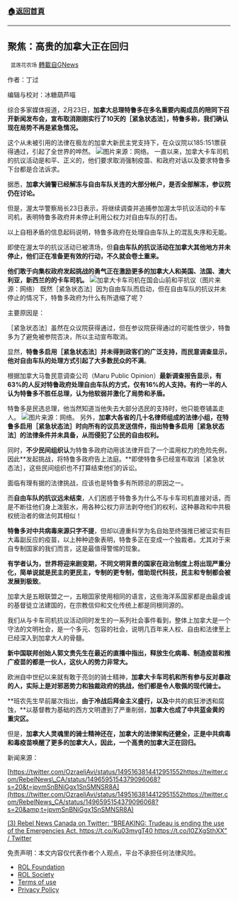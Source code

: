 ###  [:house:返回首頁](https://github.com/ourhimalayas/txt)
---


## 聚焦：高贵的加拿大正在回归
` 蓝莲花农场` [轉載自GNews](https://gnews.org/zh-hans/2061629/)

作者：丁过

编辑与校对：冰糖葫芦喵

综合多家媒体报道，2月23日，**加拿大总理特鲁多在多名重要内阁成员的陪同下召开新闻发布会，宣布取消刚刚实行了10天的［紧急状态法］，特鲁多称，我们确认现在局势不再是紧急情况。**

这个从未被引用的法律在极左的加拿大新民主党支持下，在众议院以185:151票获得通过，引起了全世界的哗然。
![](https://assets.gnews.org/wp-content/uploads/2022/02/特鲁多紧急状态法-e1645655761285.jpg)图片来源：网络。
一直以来，加拿大卡车司机的抗议活动是和平、正义的，他们要求取消强制疫苗、和政府对话以及要求特鲁多下台都是合法诉求。

据悉，**加拿大骑警已经解冻与自由车队关连的大部分帐户，是否全部解冻，参议院仍在讨论。**

但是，渥太华警察局长23日表示，将继续调查并追捕参加渥太华抗议活动的卡车司机，表明特鲁多政府并未停止利用公权力对自由车队的打击。

以上自相矛盾的信息起码说明，特鲁多政府在处理自由车队上的混乱失序和无能。

即使在渥太华的抗议活动已被清场，但**自由车队的抗议活动在加拿大其他地方并未停止，他们正在准备更有效的行动，不久就会卷土重来。**

**他们敢于向集权政府发起挑战的勇气正在激励更多的加拿大人和美国、法国、澳大利亚，新西兰的的卡车司机。**
![](https://assets.gnews.org/wp-content/uploads/2022/02/加拿大军人1.jpg)加拿大卡车司机在国会山前和平抗议（图片来源：网络）
既然［紧急状态法］因为自由车队而启动，但在自由车队的抗议并未停止的情况下，特鲁多政府为什么有所退缩了呢？

主要原因是：

［紧急状态法］虽然在众议院获得通过，但在参议院获得通过的可能性很少，特鲁多为了避免被参院否决，所以主动宣布取消。

显然，**特鲁多启用［紧急状态法］并未得到政客们的广泛支持，而民意调查显示，他对自由车队的处理方式引起了大多数民众的不满**。

根据加拿大马鲁民意调查公司（Maru Public Opinion）**最新调查报告显示，有63%的人反对特鲁政府处理自由车队的方式，仅有16%的人支持。有约一半的人认为特鲁多不胜任总理，认为他软弱并激化了局势和矛盾。**

特鲁多是民选总理，他当然知道当他失去大部分选民的支持时，他只能卷铺盖走人。
![](https://assets.gnews.org/wp-content/uploads/2022/02/丁过投稿.png)图片来源：网络。
另外，**加拿大各省的几十名律师组成的法律小组，**在特鲁多启用［紧急状态法］时**向所有的议员发送信件，指出特鲁多启用［紧急状态法］的法律条件并未具备，从而侵犯了公民的自由权利。**

同时，**不少民间组织认**为特鲁多政府动用该法律开启了一个滥用权力的危险先例，因此**发起挑战，将特鲁多政府告上法庭。**即使特鲁多已经宣布取消［紧急状态法］，这些民间组织也不打算结束他们的诉讼。

面临有理有据的法律挑战，应该也是特鲁多有所顾忌的原因之一。

而**自由车队的抗议远未结束**，人们困惑于特鲁多为什么不与卡车司机直接对话，而是不断往他们身上泼脏水，用各种公权力非法剥夺他们的权利，这种暴政和中共极权统治者的做法何其相似！

**特鲁多对中共病毒来源只字不提**，但却以遵重科学为名自始至终强推已被证实有巨大毒副反应的疫苗，以上种种迹象表明，特鲁多正在变成一个独裁者。尤其对于来自专制国家的我们而言，这是最值得警惕的现象。

**有学者认为，世界将迎来剧变期，不同文明背景的国家在政治制度上将出现严重分化，简单说就是民主的更民主，专制的更专制，借助现代科技，民主和专制都会被发展到极致**。

加拿大是五眼联盟之一，五眼囯家使用相同的语言，这些海洋系国家都是由最虔诚的基督徒立法建国的，在宗教信仰和文化传统上都是同根同源的。

我们从与卡车司机抗议活动同时发生的一系列社会事件看到，整体上加拿大是一个守法的文明社会，是一个多元、包容的社会，说明几百年来人权、自由和法律至上已经深入到加拿大人的骨髓。

**新中国联邦创始人郭文贵先生在最近的直播中指出，释放生化病毒、制造疫苗和推广疫苗的都是一伙人，这伙人的势力非常大。**

欧洲自中世纪以来就有敢于亮剑的骑士精神，**加拿大卡车司机和所有参与反对暴政的人，实际上是对邪恶势力和独裁政府的挑战，他们都是令人敬佩的现代骑士。**

**班农先生早前屡次指出，**由于冷战后拜金主义盛行，以及**中共的疯狂渗透和腐蚀，**以基督教为基础的西方文明遭到了严重削弱，**加拿大也成了中共蓝金黄的重灾区。**

但是，**加拿大人灵魂里的骑士精神还在，加拿大的法律架构还健全，正是中共病毒和毒疫苗唤醒了更多的加拿大人，因此，一个高贵的加拿大正在回归。**

新闻来源：

[https://twitter.com/OzraeliAvi/status/1495163814412951552https://twitter.com/RebelNews\_CA/status/1496595154379096068?s=20&t=jpvmSnBNiGgx1SnSMNSR8A](https://twitter.com/OzraeliAvi/status/1495163814412951552https://twitter.com/RebelNews_CA/status/1496595154379096068?s=20&amp;t=jpvmSnBNiGgx1SnSMNSR8A)

[(3) Rebel News Canada on Twitter: “BREAKING: Trudeau is ending the use of the Emergencies Act. https://t.co/Ku03mvgT40 https://t.co/I0ZXgSthXX” / Twitter](https://twitter.com/RebelNews_CA/status/1496595154379096068?s=20&amp;t=jpvmSnBNiGgx1SnSMNSR8A)



 

免责声明：本文内容仅代表作者个人观点，平台不承担任何法律风险。

- [ROL Foundation](https://rolfoundation.org/)
- [ROL Society](https://rolsociety.org/)
- [Terms of use](https://gnews.org/terms-of-use-3/)
- [Privacy Policy](https://gnews.org/privacy-policy/)
